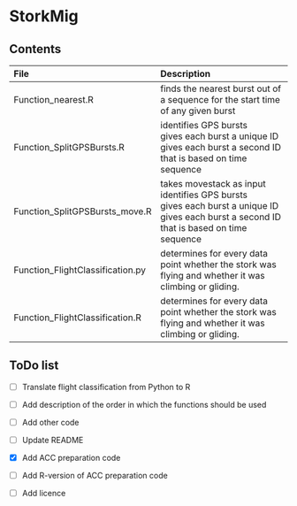 # StorkMig


## Contents

| File | Description |
|:---|:---|
| Function_nearest.R | finds the nearest burst out of a sequence for the start time of any given burst |
| Function_SplitGPSBursts.R | identifies GPS bursts <br />  gives each burst a unique ID <br /> gives each burst a second ID that is based on time sequence |
| Function_SplitGPSBursts_move.R | takes movestack as input <br /> identifies GPS bursts <br />  gives each burst a unique ID <br /> gives each burst a second ID that is based on time sequence |
| Function_FlightClassification.py | determines for every data point whether the stork was flying and whether it was climbing or gliding. |
| Function_FlightClassification.R | determines for every data point whether the stork was flying and whether it was climbing or gliding. |

## ToDo list

- [ ] Translate flight classification from Python to R
- [ ] Add description of the order in which the functions should be used
- [ ] Add other code
- [ ] Update README
- [X] Add ACC preparation code
- [ ] Add R-version of ACC preparation code
- [ ] Add licence

